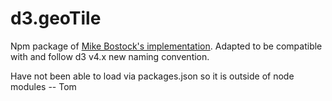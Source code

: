 # d3.geoTile

Npm package of [Mike Bostock's implementation]. Adapted to be compatible with and follow d3 v4.x new naming convention.


[Mike Bostock's implementation]: https://github.com/d3/d3-plugins/tree/master/geo/tile



Have not been able to load via packages.json so it is outside of node modules -- Tom

